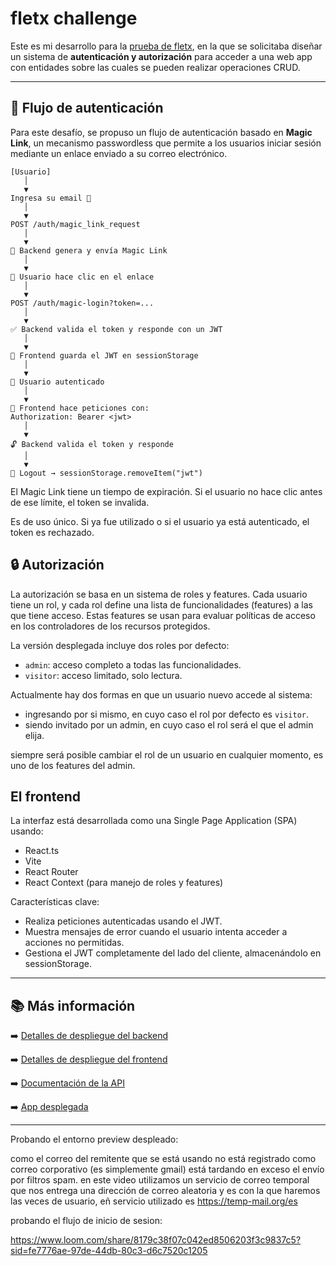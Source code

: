 # fletx challenge

Este es mi desarrollo para la [prueba de fletx](https://fullstack-test-nu.vercel.app/), en la que se solicitaba diseñar un sistema de **autenticación y autorización** para acceder a una web app con entidades sobre las cuales se pueden realizar operaciones CRUD.

---

## 🔐 Flujo de autenticación

Para este desafío, se propuso un flujo de autenticación basado en **Magic Link**, un mecanismo passwordless que permite a los usuarios iniciar sesión mediante un enlace enviado a su correo electrónico.

```plaintext
[Usuario] 
   │
   ▼
Ingresa su email 📨
   │
   ▼
POST /auth/magic_link_request
   │
   ▼
📧 Backend genera y envía Magic Link
   │
   ▼
🔗 Usuario hace clic en el enlace
   │
   ▼
POST /auth/magic-login?token=...
   │
   ▼
✅ Backend valida el token y responde con un JWT
   │
   ▼
🧠 Frontend guarda el JWT en sessionStorage
   │
   ▼
🎉 Usuario autenticado
   │
   ▼
🔐 Frontend hace peticiones con:
Authorization: Bearer <jwt>
   │
   ▼
🔓 Backend valida el token y responde
   │
   ▼
🚪 Logout → sessionStorage.removeItem("jwt")
```

El Magic Link tiene un tiempo de expiración. Si el usuario no hace clic antes de ese límite, el token se invalida.

Es de uso único. Si ya fue utilizado o si el usuario ya está autenticado, el token es rechazado.

## 🔒 Autorización

La autorización se basa en un sistema de roles y features.
Cada usuario tiene un rol, y cada rol define una lista de funcionalidades (features) a las que tiene acceso. Estas features se usan para evaluar políticas de acceso en los controladores de los recursos protegidos.

La versión desplegada incluye dos roles por defecto:

- `admin`: acceso completo a todas las funcionalidades.
- `visitor`: acceso limitado, solo lectura.

Actualmente hay dos formas en que un usuario nuevo accede al sistema:

- ingresando por si mismo, en cuyo caso el rol por defecto es `visitor`.
- siendo invitado por un admin, en cuyo caso el rol será el que el admin elija.

siempre será posible cambiar el rol de un usuario en cualquier momento, es uno de los features del admin.

## El frontend

La interfaz está desarrollada como una Single Page Application (SPA) usando:

- React.ts
- Vite
- React Router
- React Context (para manejo de roles y features)

Características clave:

- Realiza peticiones autenticadas usando el JWT.
- Muestra mensajes de error cuando el usuario intenta acceder a acciones no permitidas.
- Gestiona el JWT completamente del lado del cliente, almacenándolo en sessionStorage.

---

## 📚 Más información

➡️ [Detalles de despliegue del backend](./backend/README.md)

➡️ [Detalles de despliegue del frontend](./frontend/README.md)

➡️ [Documentación de la API](https://fletx-challenge.fly.dev/api/v1/docs/index.html)

➡️ [App desplegada](https://fletx-challenge.vercel.app/companies)

---

Probando el entorno preview despleado:

como el correo del remitente que se está usando no está registrado como correo corporativo (es simplemente gmail) está tardando en exceso el envío por filtros spam. en este video utilizamos un servicio de correo temporal que nos entrega una dirección de correo aleatoria y es con la que haremos las veces de usuario, eñ servicio utilizado es https://temp-mail.org/es

probando el flujo de inicio de sesion:

https://www.loom.com/share/8179c38f07c042ed8506203f3c9837c5?sid=fe7776ae-97de-44db-80c3-d6c7520c1205

